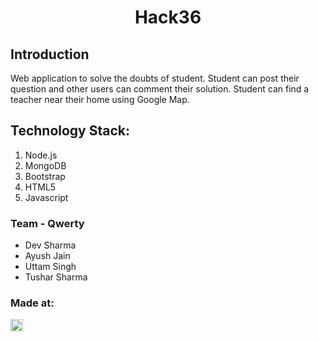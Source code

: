 <h1 align="center">Hack36</h1>
<p align="center">
</p>

## Introduction

Web application to solve the doubts of student. Student can post their question and other users can comment their solution. Student can find a teacher near their home using Google Map.

## Technology Stack:

1. Node.js
2. MongoDB
3. Bootstrap
4. HTML5
5. Javascript

### Team - Qwerty

- Dev Sharma
- Ayush Jain
- Uttam Singh
- Tushar Sharma

### Made at:

<a href="https://hack36.com"> <img src="http://bit.ly/BuiltAtHack36" height=20px> </a>
